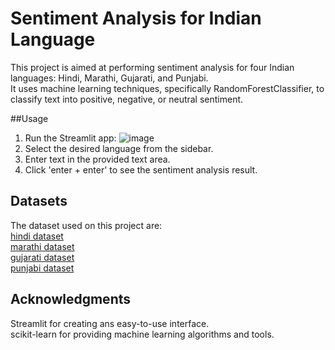 # Sentiment Analysis for Indian Language  
This project is aimed at performing sentiment analysis for four Indian languages: Hindi, Marathi, Gujarati, and Punjabi.  
It uses machine learning techniques, specifically RandomForestClassifier, to classify text into positive, negative, or neutral sentiment.  

##Usage  
1. Run the Streamlit app:
   ![image](https://github.com/shahtisha/Sentiment-Analysis-of-indian-lang/assets/105882913/8626b784-47b5-4225-9e0a-01364c981380)
2. Select the desired language from the sidebar.
3. Enter text in the provided text area.
4. Click 'enter + enter' to see the sentiment analysis result.
   
## Datasets  
The dataset used on this project are:  
[hindi dataset]()  
[marathi dataset]()  
[gujarati dataset]()  
[punjabi dataset]()
  
## Acknowledgments  
Streamlit for creating ans easy-to-use interface.  
scikit-learn for providing machine learning algorithms and tools.
